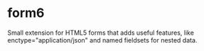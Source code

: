 # form6
Small extension for HTML5 forms that adds useful features, like enctype="application/json" and named fieldsets for nested data.
